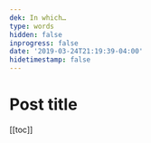 ```yaml
---
dek: In which…
type: words
hidden: false
inprogress: false
date: '2019-03-24T21:19:39-04:00'
hidetimestamp: false
---
```


# Post title

[[toc]]

